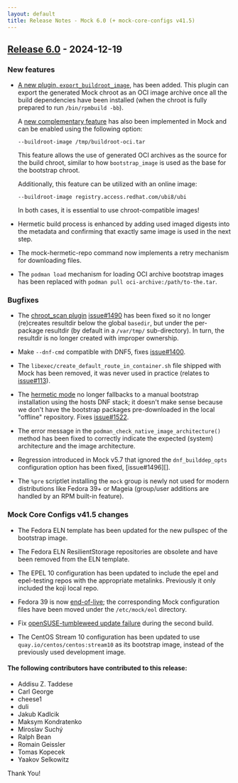 ```yaml
---
layout: default
title: Release Notes - Mock 6.0 (+ mock-core-configs v41.5)
---
```


## [Release 6.0](https://rpm-software-management.github.io/mock/Release-Notes-6.0) - 2024-12-19


### New features

- [A new plugin, `export_buildroot_image`](Plugin-Export-Buildroot-Image), has
  been added.  This plugin can export the generated Mock chroot as an OCI image
  archive once all the build dependencies have been installed (when the chroot
  is fully prepared to run `/bin/rpmbuild -bb`).

  A [new complementary feature](Feature-buildroot-image) has also been
  implemented in Mock and can be enabled using the following option:

      --buildroot-image /tmp/buildroot-oci.tar

  This feature allows the use of generated OCI archives as the source for the
  build chroot, similar to how `bootstrap_image` is used as the base for the
  bootstrap chroot.

  Additionally, this feature can be utilized with an online image:

      --buildroot-image registry.access.redhat.com/ubi8/ubi

  In both cases, it is essential to use chroot-compatible images!

- Hermetic build process is enhanced by adding used imaged digests into the
  metadata and confirming that exactly same image is used in the next step.

- The mock-hermetic-repo command now implements a retry mechanism for
  downloading files.

- The `podman load` mechanism for loading OCI archive bootstrap images has been
  replaced with `podman pull oci-archive:/path/to-the.tar`.

### Bugfixes

- The [chroot_scan plugin](Plugin-ChrootScan) [issue#1490][] has been fixed so it
  no longer (re)creates resultdir below the global `basedir`, but under the
  per-package resultdir (by default in a `/var/tmp/` sub-directory).  In turn, the
  resultdir is no longer created with improper ownership.

- Make `--dnf-cmd` compatible with DNF5, fixes [issue#1400][].

- The `libexec/create_default_route_in_container.sh` file shipped with Mock has
  been removed, it was never used in practice (relates to [issue#113][]).

- The [hermetic mode](feature-hermetic-builds) no longer fallbacks to a manual
  bootstrap installation using the hosts DNF stack; it doesn't make sense
  because we don't have the bootstrap packages pre-downloaded in the local
  "offline" repository.  Fixes [issue#1522][].

- The error message in the `podman_check_native_image_architecture()` method has
  been fixed to correctly indicate the expected (system) architecture and the
  image architecture.

- Regression introduced in Mock v5.7 that ignored the `dnf_builddep_opts`
  configuration option has been fixed, [issue#1496][].

- The `%pre` scriptlet installing the `mock` group is newly not used for modern
  distributions like Fedora 39+ or Mageia (group/user additions are handled by
  an RPM built-in feature).

### Mock Core Configs v41.5 changes

- The Fedora ELN template has been updated for the new pullspec of the bootstrap
  image.

- The Fedora ELN ResilientStorage repositories are obsolete and have been
  removed from the ELN template.

- The EPEL 10 configuration has been updated to include the epel and epel-testing
  repos with the appropriate metalinks.  Previously it only included the koji
  local repo.

- Fedora 39 is now [end-of-live](https://fedorapeople.org/groups/schedule/f-39/f-39-all-tasks.html);
  the corresponding Mock configuration files have been moved under the
  `/etc/mock/eol` directory.

- Fix [openSUSE-tumbleweed update failure][issue#1506] during the second build.

- The CentOS Stream 10 configuration has been updated to use
  `quay.io/centos/centos:stream10` as its bootstrap image, instead of the
  previously used development image.


#### The following contributors have contributed to this release:

- Addisu Z. Taddese
- Carl George
- cheese1
- duli
- Jakub Kadlcik
- Maksym Kondratenko
- Miroslav Suchý
- Ralph Bean
- Romain Geissler
- Tomas Kopecek
- Yaakov Selkowitz

Thank You!

[issue#113]: https://github.com/rpm-software-management/mock/issues/113
[issue#1506]: https://github.com/rpm-software-management/mock/issues/1506
[issue#1490]: https://github.com/rpm-software-management/mock/issues/1490
[issue#1522]: https://github.com/rpm-software-management/mock/issues/1522
[issue#1400]: https://github.com/rpm-software-management/mock/issues/1400
